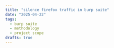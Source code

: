 ```yaml
---
title: "silence firefox traffic in burp suite"
date: "2025-04-22"
tags:
  - burp suite
  - methodology
  - project scope
drafts: true
---
```


